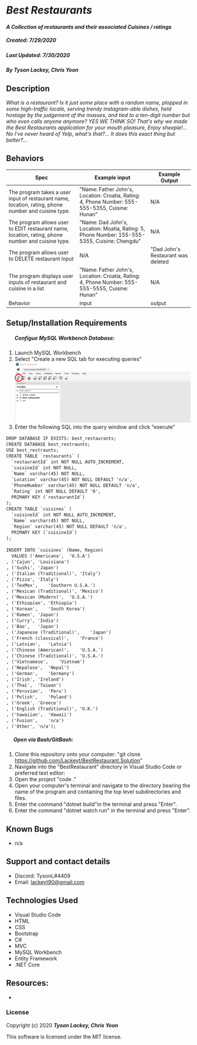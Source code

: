 #  _Best Restaurants_

#### _A Collection of restaurants and their associated Cuisines / ratings_
##### __Created:__ 7/29/2020
##### __Last Updated:__ 7/30/2020 
##### By _**Tyson Lackey, Chris Yoon**_  


## Description

_What is a restaurant? Is it just some place with a random name, plopped in some high-traffic locale, serving trendy instagram-able dishes, held hostage by the judgement of the masses, and tied to a ten-digit number but who even calls anyone anymore? YES WE THINK SO! That's why we made the Best Restaurants application for your mouth pleasure, Enjoy sheeple!... No I've never heard of Yelp, what's that?... It does this exact thing but better?..._

## Behaviors

| Spec| Example input | Example Output
| ----------- | ----------- | ----------- |
| The program takes a user input of restaurant name, location, rating, phone number and cuisine type. | "Name: Father John's, Location: Croatia, Rating: 4, Phone Number: 555-555-5355, Cuisine: Hunan" | N/A |
| The program allows user to EDIT restaurant name, location, rating, phone number and cuisine type. | "Name: Dad John's, Location: Moatia, Rating: 5, Phone Number: 155-555-5355, Cuisine: Chengdu" | N/A |
| The program allows user to DELETE restaurant input | N/A | "Dad John's Restaurant was deleted |
| The program displays user inputs of restaurant and cuisine in a list | "Name: Father John's, Location: Croatia, Rating: 4, Phone Number: 555-555-5555, Cuisine: Hunan" | N/A |
| Behavior | input | output |


## Setup/Installation Requirements

##### &nbsp;&nbsp;&nbsp;&nbsp;&nbsp;&nbsp; Configue MySQL Workbench Database:
1. Launch MySQL Workbench
2. Select "Create a new SQL tab for executing queries"
![NewQuery](./BestRestaurant/wwwroot/assets/images/readme/NewQuery.PNG)
3. Enter the following SQL into the query window and click "execute"

```
DROP DATABASE IF EXISTS: best_restaurants;
CREATE DATABASE best_restraunts;
USE best_restraunts;
CREATE TABLE `restaurants` (
  `restaurantId` int NOT NULL AUTO_INCREMENT,
  `cuisineId` int NOT NULL,
  `Name` varchar(45) NOT NULL,
  `Location` varchar(45) NOT NULL DEFAULT 'n/a',
  `PhoneNumber` varchar(45) NOT NULL DEFAULT 'n/a',
  `Rating` int NOT NULL DEFAULT '0',
  PRIMARY KEY (`restaurantId`)
);
CREATE TABLE `cuisines` (
  `cuisineId` int NOT NULL AUTO_INCREMENT,
  `Name` varchar(45) NOT NULL,
  `Region` varchar(45) NOT NULL DEFAULT 'n/a',
  PRIMARY KEY (`cuisineId`)
);

INSERT INTO `cuisines` (Name, Region)
  VALUES ('Americana',	'U.S.A')
, ('Cajun',	'Louisiana')
, ('Sushi',	'Japan')
, ('Italian (Traditional)',	'Italy')
, ('Pizza',	'Italy')
, ('TexMex',	'Southern U.S.A.')
, ('Mexican (Traditional)',	'Mexico')
, ('Mexican (Modern)',	'U.S.A.')
, ('Ethiopian',	'Ethiopia')
, ('Korean',	'South Korea')
, ('Ramen',	'Japan')
, ('Curry',	'India')
, ('Bao',	'Japan')
, ('Japanese (Traditional)',	'Japan')
, ('French (classical)',	'France')
, ('Latvian',	'Latvia')
, ('Chinese (American)',	'U.S.A.')
, ('Chinese (Traditional)',	'U.S.A.')
, ('Vietnamese',	'Vietnam')
, ('Nepalese',	'Nepal')
, ('German',	'Germany')
, ('Irish',	'Ireland')
, ('Thai',	'Taiwan')
, ('Peruvian',	'Peru')
, ('Polish',	'Poland')
, ('Greek',	'Greece')
, ('English (Traditional)',	'U.K.')
, ('hawaiian',	'Hawaii')
, ('Fusion',	'n/a')
, ('Other',	'n/a');
```

##### &nbsp;&nbsp;&nbsp;&nbsp;&nbsp;&nbsp;Open via Bash/GitBash:

1. Clone this repository onto your computer:
    "git clone https://github.com/Lackeyt/BestRestaurant.Solution"
2. Navigate into the "BestRestaurant" directory in Visual Studio Code or preferred text editor:
3. Open the project
    "code ."
4. Open your computer's terminal and navigate to the directory bearing the name of the program and containing the top level subdirectories and files.
5. Enter the command "dotnet build"in the terminal and press "Enter".
6. Enter the command "dotnet watch run" in the terminal and press "Enter".

## Known Bugs

* n/a

## Support and contact details

* Discord: TysonL#4409
* Email: lackeyt90@gmail.com


## Technologies Used

* Visual Studio Code
* HTML
* CSS
* Bootstrap
* C#
* MVC
* MySQL Workbench
* Entity Framework
* .NET Core

## Resources:

* 

### License

Copyright (c) 2020 **_Tyson Lackey, Chris Yoon_**

This software is licensed under the MIT license.